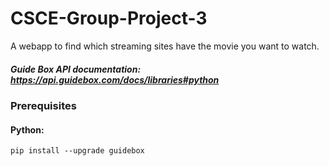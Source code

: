 # CSCE-Group-Project-3
A webapp to find which streaming sites have the movie you want to watch.

##### Guide Box API documentation: https://api.guidebox.com/docs/libraries#python

### Prerequisites
#### Python:
```
pip install --upgrade guidebox
```
